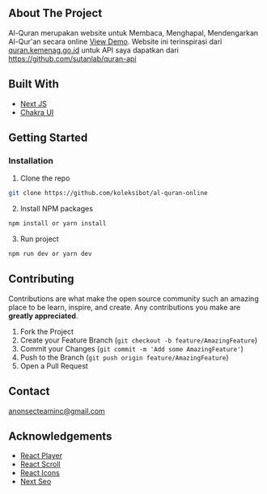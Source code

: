 ## About The Project

Al-Quran merupakan website untuk Membaca, Menghapal, Mendengarkan Al-Qur'an secara online <a href="https://al-quran-online-navy.vercel.app/" target="_blank">View Demo</a>. Website ini terinspirasi dari <a href="https://quran.kemenag.go.id/" target="_blank">quran.kemenag.go.id</a> untuk API saya dapatkan dari <a href="https://github.com/sutanlab/quran-api" target="_blank">https://github.com/sutanlab/quran-api</a>

## Built With

* [Next JS](https://nextjs.org/)
* [Chakra UI](https://chakra-ui.com/)


<!-- GETTING STARTED -->
## Getting Started

### Installation

1. Clone the repo
```sh
git clone https://github.com/koleksibot/al-quran-online
```
2. Install NPM packages
```sh
npm install or yarn install
```
3. Run project
```sh
npm run dev or yarn dev
```
<!-- CONTRIBUTING -->
## Contributing

Contributions are what make the open source community such an amazing place to be learn, inspire, and create. Any contributions you make are **greatly appreciated**.

1. Fork the Project
2. Create your Feature Branch (`git checkout -b feature/AmazingFeature`)
3. Commit your Changes (`git commit -m 'Add some AmazingFeature'`)
4. Push to the Branch (`git push origin feature/AmazingFeature`)
5. Open a Pull Request


<!-- CONTACT -->
## Contact

anonsecteaminc@gmail.com


<!-- ACKNOWLEDGEMENTS -->
## Acknowledgements
* [React Player](https://www.npmjs.com/package/react-player)
* [React Scroll](https://www.npmjs.com/package/react-scroll)
* [React Icons](https://www.npmjs.com/package/react-icons)
* [Next Seo](https://www.npmjs.com/package/next-seo)
